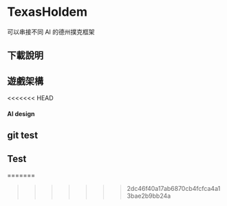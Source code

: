 # TexasHoldem
可以串接不同 AI 的德州撲克框架

## 下載說明
## 遊戲架構
<<<<<<< HEAD
#### AI design
## git test
## Test
=======
>>>>>>> 2dc46f40a17ab6870cb4fcfca4a13bae2b9bb24a
